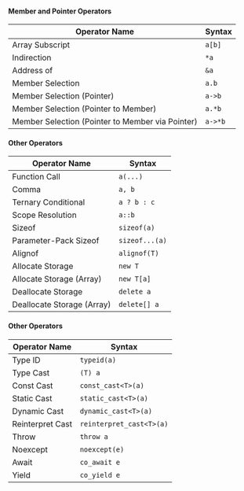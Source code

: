 #### Member and Pointer Operators
| Operator Name                  | Syntax          |
|--------------------------------|-----------------|
| Array Subscript                | `a[b]`          |
| Indirection                    | `*a`            |
| Address of                     | `&a`            |
| Member Selection               | `a.b`           |
| Member Selection (Pointer)     | `a->b`          |
| Member Selection (Pointer to Member) | `a.*b`      |
| Member Selection (Pointer to Member via Pointer) | `a->*b` |
#### Other Operators 
| Operator Name                  | Syntax          |
|--------------------------------|-----------------|
| Function Call                  | `a(...)`        |
| Comma                         | `a, b`          |
| Ternary Conditional            | `a ? b : c`     |
| Scope Resolution               | `a::b`          |
| Sizeof                        | `sizeof(a)`     |
| Parameter-Pack Sizeof          | `sizeof...(a)`  |
| Alignof                       | `alignof(T)`    |
| Allocate Storage               | `new T`         |
| Allocate Storage (Array)       | `new T[a]`      |
| Deallocate Storage             | `delete a`      |
| Deallocate Storage (Array)     | `delete[] a`    |
#### Other Operators
| Operator Name                  | Syntax                  |
|--------------------------------|-------------------------|
| Type ID                        | `typeid(a)`             |
| Type Cast                      | `(T) a`                 |
| Const Cast                     | `const_cast<T>(a)`      |
| Static Cast                    | `static_cast<T>(a)`     |
| Dynamic Cast                   | `dynamic_cast<T>(a)`    |
| Reinterpret Cast               | `reinterpret_cast<T>(a)`|
| Throw                          | `throw a`               |
| Noexcept                       | `noexcept(e)`           |
| Await                          | `co_await e`            |
| Yield                          | `co_yield e`            |

